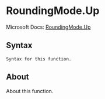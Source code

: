 # RoundingMode.Up

Microsoft Docs: [RoundingMode.Up](https://docs.microsoft.com/en-us/powerquery-m/roundingmode-up)

## Syntax

```
Syntax for this function.
```

## About

About this function.

